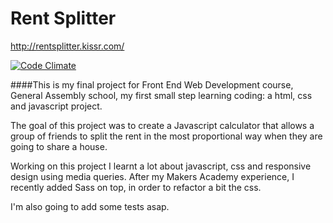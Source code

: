 # Rent Splitter

http://rentsplitter.kissr.com/

[![Code Climate](https://codeclimate.com/github/MassimilianoMura/Rent-Splitter/badges/gpa.svg)](https://codeclimate.com/github/MassimilianoMura/Rent-Splitter)

####This is my final project for Front End Web Development course, General Assembly school, my first small step learning coding: a html, css and javascript project.

The goal of this project was to create a Javascript calculator that allows a group of friends to split the rent in the most proportional way when they are going to share a house.

Working on this project I learnt a lot about javascript, css and responsive design using media queries. After my Makers Academy experience, I recently added Sass on top, in order to refactor a bit the css.

I'm also going to add some tests asap.

